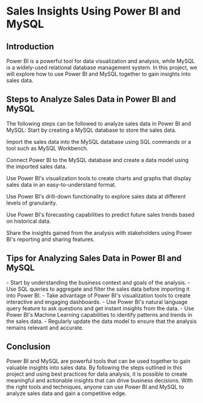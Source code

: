 <h1>Sales Insights Using Power BI and MySQL</h1>
<h2>Introduction</h2>
Power BI is a powerful tool for data visualization and analysis, while MySQL is a widely-used relational database management system. In this project, we will explore how to use Power BI and MySQL together to gain insights into sales data.
<h2>Steps to Analyze Sales Data in Power BI and MySQL</h2>
The following steps can be followed to analyze sales data in Power BI and MySQL:
Start by creating a MySQL database to store the sales data.

Import the sales data into the MySQL database using SQL commands or a tool such as MySQL Workbench.

Connect Power BI to the MySQL database and create a data model using the imported sales data.

Use Power BI's visualization tools to create charts and graphs that display sales data in an easy-to-understand format.

Use Power BI's drill-down functionality to explore sales data at different levels of granularity.

Use Power BI's forecasting capabilities to predict future sales trends based on historical data.

Share the insights gained from the analysis with stakeholders using Power BI's reporting and sharing features.

<h2>Tips for Analyzing Sales Data in Power BI and MySQL</h2>
- Start by understanding the business context and goals of the analysis.
- Use SQL queries to aggregate and filter the sales data before importing it into Power BI.
- Take advantage of Power BI's visualization tools to create interactive and engaging dashboards.
- Use Power BI's natural language query feature to ask questions and get instant insights from the data.
- Use Power BI's Machine Learning capabilities to identify patterns and trends in the sales data.
- Regularly update the data model to ensure that the analysis remains relevant and accurate.
<h2>Conclusion</h2>
Power BI and MySQL are powerful tools that can be used together to gain valuable insights into sales data. By following the steps outlined in this project and using best practices for data analysis, it is possible to create meaningful and actionable insights that can drive business decisions. With the right tools and techniques, anyone can use Power BI and MySQL to analyze sales data and gain a competitive edge.
